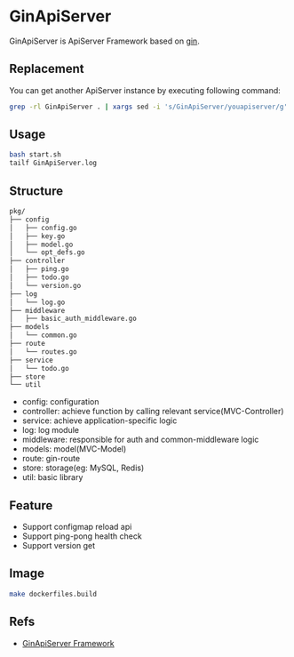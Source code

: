 GinApiServer
===================

GinApiServer is ApiServer Framework based on [gin](https://github.com/gin-gonic/gin).

## Replacement

You can get another ApiServer instance by executing following command:

```bash
grep -rl GinApiServer . | xargs sed -i 's/GinApiServer/youapiserver/g'  
```

## Usage

```bash
bash start.sh
tailf GinApiServer.log
```

## Structure

```bash
pkg/
├── config
│   ├── config.go
│   ├── key.go
│   ├── model.go
│   └── opt_defs.go
├── controller
│   ├── ping.go
│   ├── todo.go
│   └── version.go
├── log
│   └── log.go
├── middleware
│   ├── basic_auth_middleware.go
├── models
│   └── common.go
├── route
│   └── routes.go
├── service
│   └── todo.go
├── store
└── util
```

* config: configuration
* controller: achieve function by calling relevant service(MVC-Controller)
* service: achieve application-specific logic
* log: log module
* middleware: responsible for auth and common-middleware logic
* models: model(MVC-Model)
* route: gin-route
* store: storage(eg: MySQL, Redis)
* util: basic library

## Feature

* Support configmap reload api
* Support ping-pong health check
* Support version get

## Image

```bash
make dockerfiles.build
```

## Refs

* [GinApiServer Framework](https://duyanghao.github.io/GinApiServer/)
